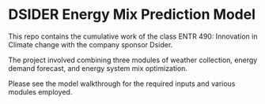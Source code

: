 # DSIDER Energy Mix Prediction Model
This repo contains the cumulative work of the class ENTR 490: Innovation in Climate change with the company sponsor Dsider. 

The project involved combining three modules of weather collection, energy demand forecast, and energy system mix optimization.

Please see the model walkthrough for the required inputs and various modules employed.